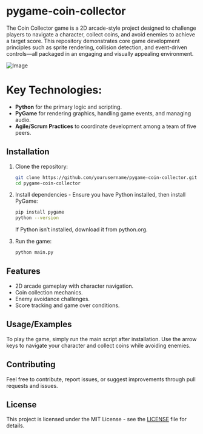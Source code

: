 # pygame-coin-collector

The Coin Collector game is a 2D arcade-style project designed to challenge players to navigate a character, collect coins, and avoid enemies to achieve a target score. This repository demonstrates core game development principles such as sprite rendering, collision detection, and event-driven controls—all packaged in an engaging and visually appealing environment.

![Image](https://github.com/user-attachments/assets/2ea89dbf-d733-4e90-ac0c-d4684c8a56d7)

# Key Technologies:
- **Python** for the primary logic and scripting.
- **PyGame** for rendering graphics, handling game events, and managing audio.
- **Agile/Scrum Practices** to coordinate development among a team of five peers.

## Installation
1. Clone the repository:
   ```bash
   git clone https://github.com/yourusername/pygame-coin-collector.git
   cd pygame-coin-collector
   ```

2. Install dependencies - Ensure you have Python installed, then install PyGame:
   ```bash
   pip install pygame
   python --version
   ```
   If Python isn’t installed, download it from python.org.

3. Run the game:
   ```bash
   python main.py
   ```

## Features
- 2D arcade gameplay with character navigation.
- Coin collection mechanics.
- Enemy avoidance challenges.
- Score tracking and game over conditions.

## Usage/Examples
To play the game, simply run the main script after installation. Use the arrow keys to navigate your character and collect coins while avoiding enemies.

## Contributing
Feel free to contribute, report issues, or suggest improvements through pull requests and issues.

## License
This project is licensed under the MIT License - see the [LICENSE](LICENSE) file for details.

